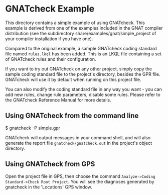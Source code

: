 GNATcheck Example
=================

This directory contains a simple example of using GNATcheck. This example is
derived from one of the examples included in the GNAT compiler distribution
(see the subdirectory share/examples/gnat/simple_project of your compiler
installation if you have one).

Compared to the original example, a sample GNATcheck coding standard file named
`rules.lkql` has been added. This is an LKQL file containing a set of GNATcheck
rules and their configuration.

If you want to try out GNATcheck on any other project, simply copy the sample
coding standard file to the project's directory, besides the GPR file.
GNATcheck will use it by default when running on this project file.

You can also modify the coding standard file in any way you want - you can
add new rules, change rule parameters, disable some rules. Please refer to
the GNATcheck Reference Manual for more details.


Using GNATcheck from the command line
-------------------------------------

$  gnatcheck -P simple.gpr

GNATcheck will output messages in your command shell, and will also generate
the report file `gnatcheck/gnatcheck.out` in the project's object directory.


Using GNATcheck from GPS
------------------------

Open the project file in GPS, then choose the command
`Analyze->Coding Standard->Check Root Project`. You will see the diagnoses
generated by gnatcheck in the 'Locations' GPS window.

